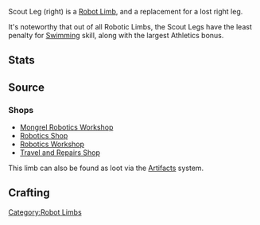 Scout Leg (right) is a [Robot Limb](Robot_Limbs.md "wikilink"), and a
replacement for a lost right leg.

It's noteworthy that out of all Robotic Limbs, the Scout Legs have the
least penalty for [Swimming](Swimming.md "wikilink") skill, along with the
largest Athletics bonus.

## Stats 

## Source

### Shops

- [Mongrel Robotics Workshop](Mongrel_Robotics_Workshop.md "wikilink")
- [Robotics Shop](Robotics_Shop.md "wikilink")
- [Robotics Workshop](Robotics_Workshop.md "wikilink")
- [Travel and Repairs Shop](Travel_and_Repairs_Shop.md "wikilink")

This limb can also be found as loot via the
[Artifacts](Artifacts.md "wikilink") system.

## Crafting

[Category:Robot Limbs](Category:Robot_Limbs "wikilink")